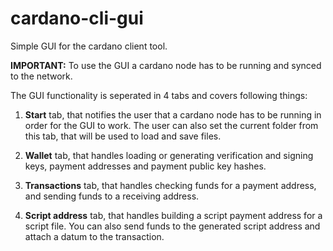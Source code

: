 # cardano-cli-gui
Simple GUI for the cardano client tool.

**IMPORTANT:** To use the GUI a cardano node has to be running and synced to the network.

The GUI functionality is seperated in 4 tabs and covers following things:

1. **Start** tab, that notifies the user that a cardano node has to be
running in order for the GUI to work. The user can also set the current 
folder from this tab, that will be used to load and save files.

2. **Wallet** tab, that handles loading or generating verification and 
signing keys, payment addresses and payment public key hashes. 

3. **Transactions** tab, that handles checking funds for a payment address,
and sending funds to a receiving address.

4. **Script address** tab, that handles building a script payment address 
for a script file. You can also send funds to the generated script address 
and attach a datum to the transaction. 
